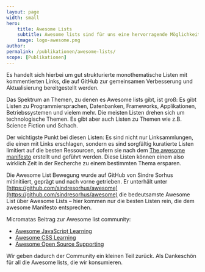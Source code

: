 ```yaml
---
layout: page
width: small
hero:
    title: Awesome Lists
    subtitle: Awesome lists sind für uns eine hervorragende Möglichkeit, sich zu  bestimmten Themen einen Überblick über die besten Ressourcen zu  verschaffen.
    image: logo-awesome.png
author:
permalink: /publikationen/awesome-lists/
scope: [Publikationen]
---
```


Es handelt sich hierbei um gut strukturierte monothematische Listen  mit kommentierten Links, die auf GitHub zur gemeinsamen Verbesserung und Aktualisierung bereitgestellt werden.

Das Spektrum an Themen, zu denen es Awesome lists gibt, ist groß: Es  gibt Listen zu Programmiersprachen, Datenbanken, Frameworks,  Applikationen, Betriebssystemen und vielem mehr. Die meisten Listen  drehen sich um technologische Themen. Es gibt aber auch Listen zu Themen wie z.B. Science Fiction und Schach.

Der wichtigste Punkt bei diesen Listen: Es sind nicht nur  Linksammlungen, die einen mit Links erschlagen, sondern es sind  sorgfältig kuratierte Listen limitiert auf die besten Ressourcen, sofern sie nach dem [The awesome manifesto](https://github.com/sindresorhus/awesome/blob/master/awesome.md) erstellt und geführt werden. Diese Listen können einem also wirklich Zeit in der Recherche zu einem bestimmten Thema ersparen.

Die Awesome List Bewegung wurde auf GitHub von Sindre Sorhus mitinitiiert, geprägt und nach vorne getrieben. Er unterhält unter [https://github.com/sindresorhus/awesome](https://github.com/sindresorhus/awesome) die bedeutsamste Awesome List über Awesome Lists – hier kommen nur die  besten Listen rein, die dem awesome Manifesto entsprechen.

Micromatas Beitrag zur Awesome list community:

- [Awesome JavaScript Learning](https://github.com/micromata/awesome-javascript-learning)
- [Awesome CSS Learning](https://github.com/micromata/awesome-css-learning)
- [Awesome Open Source Supporting](https://github.com/micromata/awesome-open-source-supporting)

Wir geben dadurch der Community ein kleinen Teil zurück. Als Dankeschön für all die Awesome lists, die wir konsumieren.
